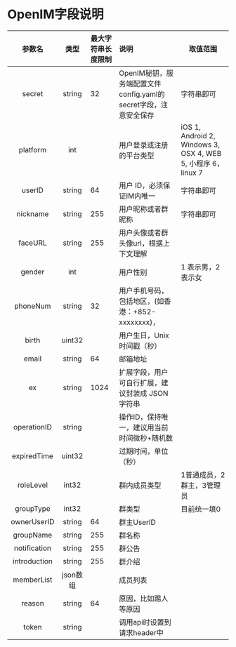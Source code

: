 # OpenIM字段说明

|    参数名    |   类型   | 最大字符串长度限制 | 说明                                                         | 取值范围                                                     |
| :----------: | :------: | ------------------ | :----------------------------------------------------------- | ------------------------------------------------------------ |
|    secret    |  string  | 32                 | OpenIM秘钥，服务端配置文件config.yaml的secret字段，注意安全保存 | 字符串即可                                                   |
|   platform   |   int    |                    | 用户登录或注册的平台类型                                     | iOS 1, Android 2, Windows 3, OSX 4, WEB 5, 小程序 6，linux 7 |
|    userID    |  string  | 64                 | 用户 ID，必须保证IM内唯一                                    | 字符串即可                                                   |
|   nickname   |  string  | 255                | 用户昵称或者群昵称                                           | 字符串即可                                                   |
|   faceURL    |  string  | 255                | 用户头像或者群头像url，根据上下文理解                        |                                                              |
|    gender    |   int    |                    | 用户性别                                                     | 1 表示男，2 表示女                                           |
|   phoneNum   |  string  | 32                 | 用户手机号码，包括地区，(如香港：+852-xxxxxxxx)，            |                                                              |
|    birth     |  uint32  |                    | 用户生日，Unix时间戳（秒）                                   |                                                              |
|    email     |  string  | 64                 | 邮箱地址                                                     |                                                              |
|      ex      |  string  | 1024               | 扩展字段，用户可自行扩展，建议封装成 JSON 字符串             |                                                              |
| operationID  |  string  |                    | 操作ID，保持唯一，建议用当前时间微秒+随机数                  |                                                              |
| expiredTime  |  uint32  |                    | 过期时间，单位（秒）                                         |                                                              |
|  roleLevel   |  int32   |                    | 群内成员类型                                                 | 1普通成员，2群主，3管理员                                    |
|  groupType   |  int32   |                    | 群类型                                                       | 目前统一填0                                                  |
| ownerUserID  |  string  | 64                 | 群主UserID                                                   |                                                              |
|  groupName   |  string  | 255                | 群名称                                                       |                                                              |
| notification |  string  | 255                | 群公告                                                       |                                                              |
| introduction |  string  | 255                | 群介绍                                                       |                                                              |
|  memberList  | json数组 |                    | 成员列表                                                     |                                                              |
|    reason    |  string  | 64                 | 原因，比如踢人等原因                                         |                                                              |
|    token     |  string  |                    | 调用api时设置到请求header中                                  |                                                              |







